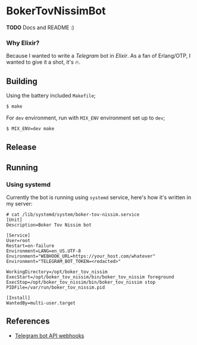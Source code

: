 # BokerTovNissimBot

**TODO**
Docs and README :)

### Why Elixir?

Because I wanted to write a _Telegram_ bot in _Elixir_.
As a fan of Erlang/OTP, I wanted to give it a shot, it's 🔥.

## Building

Using the battery included `Makefile`;

```bash
$ make
```

For `dev` environment, run with `MIX_ENV` environment set up to `dev`;

```bash
$ MIX_ENV=dev make
```

## Release

## Running

### Using systemd

Currently the bot is running using `systemd` service, here's how it's written in my server:

```
# cat /lib/systemd/system/boker-tov-nissim.service
[Unit]
Description=Boker Tov Nissim bot

[Service]
User=root
Restart=on-failure
Environment=LANG=en_US.UTF-8
Environment="WEBHOOK_URL=https://your_host.com/whatever"
Environment="TELEGRAM_BOT_TOKEN=<redacted>"

WorkingDirectory=/opt/boker_tov_nissim
ExecStart=/opt/boker_tov_nissim/bin/boker_tov_nissim foreground
ExecStop=/opt/boker_tov_nissim/bin/boker_tov_nissim stop
PIDFile=/var/run/boker_tov_nissim.pid

[Install]
WantedBy=multi-user.target
```

## References

  * [Telegram bot API webhooks](https://core.telegram.org/bots/webhooks)
